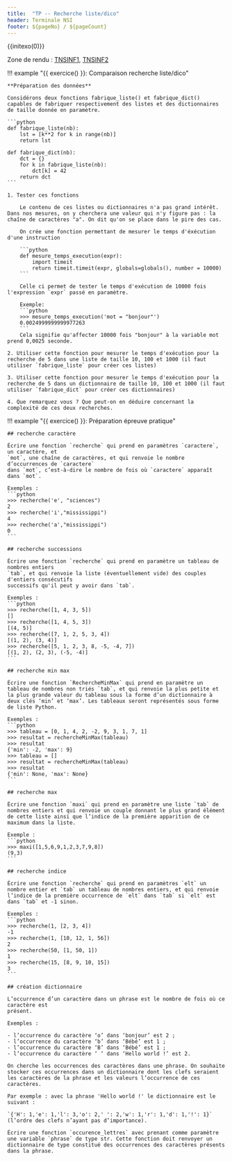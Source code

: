 ```yaml
---
title:  "TP -- Recherche liste/dico"
header: Terminale NSI
footer: ${pageNo} / ${pageCount}
---
```

{{initexo(0)}}

Zone de rendu : [TNSINF1](https://moodle.monlycee.net/mod/assign/view.php?id=67411), [TNSINF2](https://moodle.monlycee.net/mod/assign/view.php?id=68455)

!!! example "{{ exercice() }}: Comparaison recherche liste/dico"

    **Préparation des données**

    Considérons deux fonctions fabrique_liste() et fabrique_dict() capables de fabriquer respectivement des listes et des dictionnaires de taille donnée en paramètre.

    ```python
    def fabrique_liste(nb):
        lst = [k**2 for k in range(nb)]
        return lst

    def fabrique_dict(nb):
        dct = {}
        for k in fabrique_liste(nb):
            dct[k] = 42
        return dct
    ```

    1. Tester ces fonctions

        Le contenu de ces listes ou dictionnaires n'a pas grand intérêt. Dans nos mesures, on y cherchera une valeur qui n'y figure pas : la chaîne de caractères "a". On dit qu'on se place dans le pire des cas.

        On crée une fonction permettant de mesurer le temps d'éxécution d'une instruction

        ```python
        def mesure_temps_execution(expr):
            import timeit
            return timeit.timeit(expr, globals=globals(), number = 10000)
        ```

        Celle ci permet de tester le temps d'exécution de 10000 fois l'expression `expr` passé en paramètre.

        Exemple:
        ```python
        >>> mesure_temps_execution('mot = "bonjour"')
        0.0024999999999977263
        ```
        Cela signifie qu'affecter 10000 fois "bonjour" à la variable mot prend 0,0025 seconde.

    2. Utiliser cette fonction pour mesurer le temps d'exécution pour la recherche de 5 dans une liste de taille 10, 100 et 1000 (il faut utiliser `fabrique_liste` pour créer ces listes)

    3. Utiliser cette fonction pour mesurer le temps d'exécution pour la recherche de 5 dans un dictionnaire de taille 10, 100 et 1000 (il faut utiliser `fabrique_dict` pour créer ces dictionnaires)

    4. Que remarquez vous ? Que peut-on en déduire concernant la complexité de ces deux recherches.

!!! example "{{ exercice() }}: Préparation épreuve pratique"

    ## recherche caractère

    Écrire une fonction `recherche` qui prend en paramètres `caractere`, un caractère, et
    `mot`, une chaîne de caractères, et qui renvoie le nombre d’occurrences de `caractere`
    dans `mot`, c’est-à-dire le nombre de fois où `caractere` apparaît dans `mot`.

    Exemples :
    ```python
    >>> recherche('e', "sciences")
    2
    >>> recherche('i',"mississippi")
    4
    >>> recherche('a',"mississippi")
    0
    ```

    ## recherche successions

    Écrire une fonction `recherche` qui prend en paramètre un tableau de nombres entiers
    `tab`, et qui renvoie la liste (éventuellement vide) des couples d'entiers consécutifs
    successifs qu'il peut y avoir dans `tab`.

    Exemples :
    ```python
    >>> recherche([1, 4, 3, 5])
    []
    >>> recherche([1, 4, 5, 3])
    [(4, 5)]
    >>> recherche([7, 1, 2, 5, 3, 4])
    [(1, 2), (3, 4)]
    >>> recherche([5, 1, 2, 3, 8, -5, -4, 7])
    [(1, 2), (2, 3), (-5, -4)]
    ```

    ## recherche min max

    Écrire une fonction `RechercheMinMax` qui prend en paramètre un tableau de nombres non triés `tab`, et qui renvoie la plus petite et la plus grande valeur du tableau sous la forme d’un dictionnaire à deux clés ‘min’ et ‘max’. Les tableaux seront représentés sous forme de liste Python.

    Exemples :
    ```python
    >>> tableau = [0, 1, 4, 2, -2, 9, 3, 1, 7, 1]
    >>> resultat = rechercheMinMax(tableau)
    >>> resultat
    {'min': -2, 'max': 9}
    >>> tableau = []
    >>> resultat = rechercheMinMax(tableau)
    >>> resultat
    {'min': None, 'max': None}
    ```

    ## recherche max

    Écrire une fonction `maxi` qui prend en paramètre une liste `tab` de nombres entiers et qui renvoie un couple donnant le plus grand élément de cette liste ainsi que l’indice de la première apparition de ce maximum dans la liste.

    Exemple :
    ```python
    >>> maxi([1,5,6,9,1,2,3,7,9,8])
    (9,3)
    ```

    ## recherche indice

    Écrire une fonction `recherche` qui prend en paramètres `elt` un nombre entier et `tab` un tableau de nombres entiers, et qui renvoie l’indice de la première occurrence de `elt` dans `tab` si `elt` est dans `tab` et -1 sinon.

    Exemples :
    ```python
    >>> recherche(1, [2, 3, 4])
    -1
    >>> recherche(1, [10, 12, 1, 56])
    2
    >>> recherche(50, [1, 50, 1])
    1
    >>> recherche(15, [8, 9, 10, 15])
    3
    ```

    ## création dictionnaire

    L’occurrence d’un caractère dans un phrase est le nombre de fois où ce caractère est
    présent.

    Exemples :

    - l’occurrence du caractère ‘o’ dans ‘bonjour’ est 2 ;
    - l’occurrence du caractère ‘b’ dans ‘Bébé’ est 1 ;
    - l’occurrence du caractère ‘B’ dans ‘Bébé’ est 1 ;
    - l’occurrence du caractère ‘ ‘ dans ‘Hello world !’ est 2.

    On cherche les occurrences des caractères dans une phrase. On souhaite stocker ces occurrences dans un dictionnaire dont les clefs seraient les caractères de la phrase et les valeurs l’occurrence de ces caractères.

    Par exemple : avec la phrase 'Hello world !' le dictionnaire est le suivant :

    `{'H': 1,'e': 1,'l': 3,'o': 2,' ': 2,'w': 1,'r': 1,'d': 1,'!': 1}` (l’ordre des clefs n’ayant pas d’importance).

    Écrire une fonction `occurence_lettres` avec prenant comme paramètre une variable `phrase` de type str. Cette fonction doit renvoyer un dictionnaire de type constitué des occurrences des caractères présents dans la phrase.